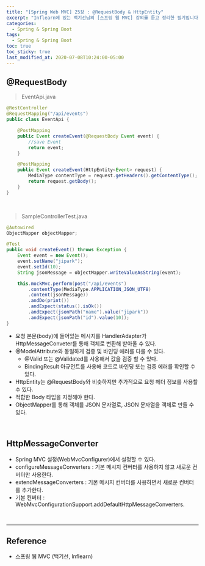 ```yaml
---
title: "[Spring Web MVC] 25장 : @RequestBody & HttpEntity"
excerpt: "Inflearn에 있는 백기선님의 [스프링 웹 MVC] 강의를 듣고 정리한 필기입니다."
categories:
  - Spring & Spring Boot
tags:
  - Spring & Spring Boot
toc: true
toc_sticky: true
last_modified_at: 2020-07-08T10:24:00-05:00
---
```


## @RequestBody

> EventApi.java

```java
@RestController
@RequestMapping("/api/events")
public class EventApi {

    @PostMapping
    public Event createEvent(@RequestBody Event event) {
        //save Event
        return event;
    }

    @PostMapping
    public Event createEvent(HttpEntity<Event> request) {
        MediaType contentType = request.getHeaders().getContentType();
        return request.getBody();
    }
}
```

<br>

> SampleControllerTest.java

```java
@Autowired
ObjectMapper objectMapper;

@Test
public void createEvent() throws Exception {
    Event event = new Event();
    event.setName("jipark");
    event.setId(10);
    String jsonMessage = objectMapper.writeValueAsString(event);

    this.mockMvc.perform(post("/api/events")
        .contentType(MediaType.APPLICATION_JSON_UTF8)
        .content(jsonMessage))
        .andDo(print())
        .andExpect(status().isOk())
        .andExpect(jsonPath("name").value("jipark"))
        .andExpect(jsonPath("id").value(10));
}
```

* 요청 본문(body)에 들어있는 메시지를 HandlerAdapter가 HttpMessageConveter를 통해 객체로 변환해 받아올 수 있다.
* @ModelAttribute와 동일하게 검증 및 바인딩 에러를 다룰 수 있다.
  *	@Valid 또는 @Validated를 사용해서 값을 검증 할 수 있다.
  *	BindingResult 아규먼트를 사용해 코드로 바인딩 또는 검증 에러를 확인할 수 있다.
*	HttpEntity는 @RequestBody와 비슷하지만 추가적으로 요청 헤더 정보를 사용할 수 있다.
  * 적합한 Body 타입을 지정해야 한다.
*	ObjectMapper를 통해 객체를 JSON 문자열로, JSON 문자열을 객체로 만들 수 있다.

<br>

## HttpMessageConverter

* Spring MVC 설정(WebMvcConfigurer)에서 설정할 수 있다.
*	configureMessageConverters : 기본 메시지 컨버터를 사용하지 않고 새로운 컨버터만 사용한다.
*	extendMessageConverters : 기본 메시지 컨버터를 사용하면서 새로운 컨버터를 추가한다.
*	기본 컨버터 : WebMvcConfigurationSupport.addDefaultHttpMessageConverters.

<br>

---

## Reference

*	스프링 웹 MVC (백기선, Inflearn)

